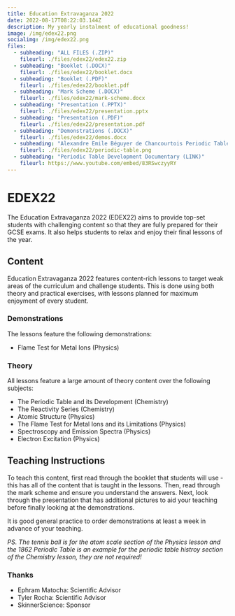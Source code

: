 ```yaml
---
title: Education Extravaganza 2022
date: 2022-08-17T08:22:03.144Z
description: My yearly instalment of educational goodness!
image: /img/edex22.png
socialimg: /img/edex22.png
files:
  - subheading: "ALL FILES (.ZIP)"
    fileurl: ./files/edex22/edex22.zip
  - subheading: "Booklet (.DOCX)"
    fileurl: ./files/edex22/booklet.docx
  - subheading: "Booklet (.PDF)"
    fileurl: ./files/edex22/booklet.pdf
  - subheading: "Mark Scheme (.DOCX)"
    fileurl: ./files/edex22/mark-scheme.docx
  - subheading: "Presentation (.PPTX)"
    fileurl: ./files/edex22/presentation.pptx
  - subheading: "Presentation (.PDF)"
    fileurl: ./files/edex22/presentation.pdf
  - subheading: "Demonstrations (.DOCX)"
    fileurl: ./files/edex22/demos.docx
  - subheading: "Alexandre Emile Béguyer de Chancourtois Periodic Table 1862 (.PNG)"
    fileurl: ./files/edex22/periodic-table.png
  - subheading: "Periodic Table Development Documentary (LINK)"
    fileurl: https://www.youtube.com/embed/83RSwczyyRY
---
```


# EDEX22

The Education Extravaganza 2022 (EDEX22) aims to provide top-set students with challenging content so that they are fully prepared for their GCSE exams. It also helps students to relax and enjoy their final lessons of the year.

## Content

Education Extravaganza 2022 features content-rich lessons to target weak areas of the curriculum and challenge students. This is done using both theory and practical exercises, with lessons planned for maximum enjoyment of every student.

### Demonstrations

The lessons feature the following demonstrations:

- Flame Test for Metal Ions (Physics)

### Theory

All lessons feature a large amount of theory content over the following subjects:

- The Periodic Table and its Development (Chemistry)
- The Reactivity Series (Chemistry)
- Atomic Structure (Physics)
- The Flame Test for Metal Ions and its Limitations (Physics)
- Spectroscopy and Emission Spectra (Physics)
- Electron Excitation (Physics)

## Teaching Instructions

To teach this content, first read through the booklet that students will use - this has all of the content that is taught in the lessons. Then, read through the mark scheme and ensure you understand the answers. Next, look through the presentation that has additional pictures to aid your teaching before finally looking at the demonstrations.

It is good general practice to order demonstrations at least a week in advance of your teaching.

_PS. The tennis ball is for the atom scale section of the Physics lesson and the 1862 Periodic Table is an example for the periodic table histroy section of the Chemistry lesson, they are not required!_

### Thanks

- Ephram Matocha: Scientific Advisor
- Tyler Rocha: Scientific Advisor
- SkinnerScience: Sponsor
